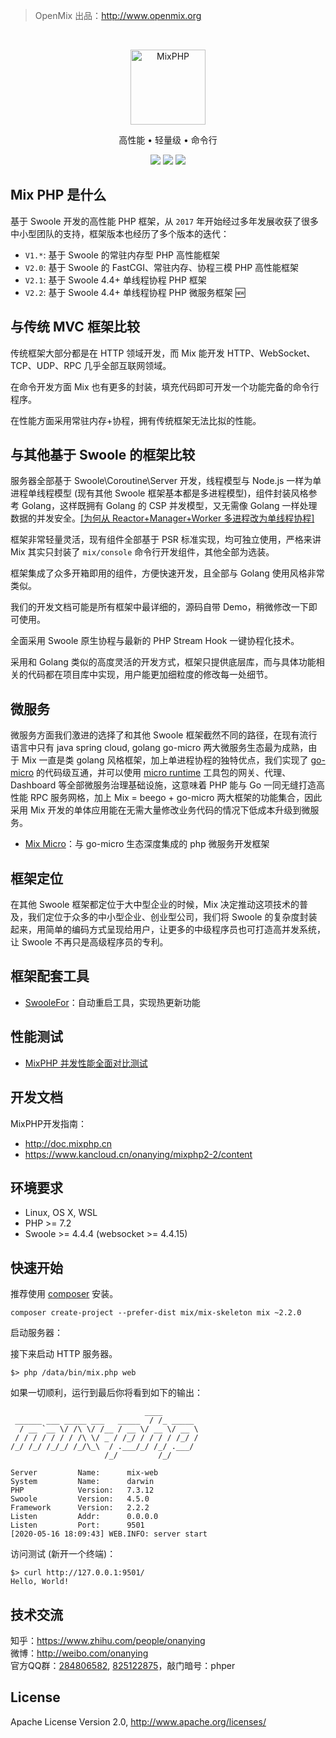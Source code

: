 > OpenMix 出品：http://www.openmix.org

<br>

<p align="center">
<img src="http://mixphp.cn/static/image/logo_php.png" width="120" alt="MixPHP">
</p>

<p align="center">高性能 • 轻量级 • 命令行</p>

<p align="center">
<img src="https://img.shields.io/badge/php-%3E%3D7.2-brightgreen">
<img src="https://img.shields.io/badge/swoole-%3E%3D4.4.4-brightgreen">
<img src="https://img.shields.io/badge/license-apache%202-blue">
</p>

## Mix PHP 是什么

基于 Swoole 开发的高性能 PHP 框架，从 `2017` 年开始经过多年发展收获了很多中小型团队的支持，框架版本也经历了多个版本的迭代：

- `V1.*`: 基于 Swoole 的常驻内存型 PHP 高性能框架
- `V2.0`: 基于 Swoole 的 FastCGI、常驻内存、协程三模 PHP 高性能框架
- `V2.1`: 基于 Swoole 4.4+ 单线程协程 PHP 框架 
- `V2.2`: 基于 Swoole 4.4+ 单线程协程 PHP 微服务框架 🆕

## 与传统 MVC 框架比较

传统框架大部分都是在 HTTP 领域开发，而 Mix 能开发 HTTP、WebSocket、TCP、UDP、RPC 几乎全部互联网领域。

在命令开发方面 Mix 也有更多的封装，填充代码即可开发一个功能完备的命令行程序。

在性能方面采用常驻内存+协程，拥有传统框架无法比拟的性能。 

## 与其他基于 Swoole 的框架比较

服务器全部基于 Swoole\Coroutine\Server 开发，线程模型与 Node.js 一样为单进程单线程模型 (现有其他 Swoole 框架基本都是多进程模型)，组件封装风格参考 Golang，这样既拥有 Golang 的 CSP 并发模型，又无需像 Golang 一样处理数据的并发安全。[[为何从 Reactor+Manager+Worker 多进程改为单线程协程]](https://zhuanlan.zhihu.com/p/93200932)

框架非常轻量灵活，现有组件全部基于 PSR 标准实现，均可独立使用，严格来讲 Mix 其实只封装了 `mix/console` 命令行开发组件，其他全部为选装。

框架集成了众多开箱即用的组件，方便快速开发，且全部与 Golang 使用风格非常类似。

我们的开发文档可能是所有框架中最详细的，源码自带 Demo，稍微修改一下即可使用。

全面采用 Swoole 原生协程与最新的 PHP Stream Hook 一键协程化技术。

采用和 Golang 类似的高度灵活的开发方式，框架只提供底层库，而与具体功能相关的代码都在项目库中实现，用户能更加细粒度的修改每一处细节。

## 微服务

微服务方面我们激进的选择了和其他 Swoole 框架截然不同的路径，在现有流行语言中只有 java spring cloud, golang go-micro 两大微服务生态最为成熟，由于 Mix 一直是类 golang 风格框架，加上单进程协程的独特优点，我们实现了 [go-micro](https://github.com/micro/go-micro) 的代码级互通，并可以使用 [micro runtime](https://micro.mu/docs/runtime.html) 工具包的网关、代理、Dashboard 等全部微服务治理基础设施，这意味着 PHP 能与 Go 一同无缝打造高性能 RPC 服务网格，加上 Mix = beego + go-micro 两大框架的功能集合，因此采用 Mix 开发的单体应用能在无需大量修改业务代码的情况下低成本升级到微服务。

- [Mix Micro](https://github.com/mix-php/micro)：与 go-micro 生态深度集成的 php 微服务开发框架

## 框架定位

在其他 Swoole 框架都定位于大中型企业的时候，Mix 决定推动这项技术的普及，我们定位于众多的中小型企业、创业型公司，我们将 Swoole 的复杂度封装起来，用简单的编码方式呈现给用户，让更多的中级程序员也可打造高并发系统，让 Swoole 不再只是高级程序员的专利。

## 框架配套工具

- [SwooleFor](https://github.com/mix-php/swoolefor)：自动重启工具，实现热更新功能

## 性能测试

- [MixPHP 并发性能全面对比测试](http://www.jianshu.com/p/f769b6be1caf)

## 开发文档

MixPHP开发指南：

- http://doc.mixphp.cn
- https://www.kancloud.cn/onanying/mixphp2-2/content

## 环境要求

* Linux, OS X, WSL
* PHP >= 7.2
* Swoole >= 4.4.4 (websocket >= 4.4.15)

## 快速开始

推荐使用 [composer](https://www.phpcomposer.com/) 安装。

```
composer create-project --prefer-dist mix/mix-skeleton mix ~2.2.0
```

启动服务器：

接下来启动 HTTP 服务器。

```
$> php /data/bin/mix.php web
```

如果一切顺利，运行到最后你将看到如下的输出：

```
                              ____
 ______ ___ _____ ___   _____  / /_ _____
  / __ `__ \/ /\ \/ /__ / __ \/ __ \/ __ \
 / / / / / / / /\ \/ _ / /_/ / / / / /_/ /
/_/ /_/ /_/_/ /_/\_\  / .___/_/ /_/ .___/
                     /_/         /_/

Server         Name:      mix-web
System         Name:      darwin
PHP            Version:   7.3.12
Swoole         Version:   4.5.0
Framework      Version:   2.2.2
Listen         Addr:      0.0.0.0
Listen         Port:      9501
[2020-05-16 18:09:43] WEB.INFO: server start
```

访问测试 (新开一个终端)：

```
$> curl http://127.0.0.1:9501/
Hello, World!
```

## 技术交流

知乎：https://www.zhihu.com/people/onanying   
微博：http://weibo.com/onanying    
官方QQ群：[284806582](https://shang.qq.com/wpa/qunwpa?idkey=b3a8618d3977cda4fed2363a666b081a31d89e3d31ab164497f53b72cf49968a), [825122875](http://shang.qq.com/wpa/qunwpa?idkey=d2908b0c7095fc7ec63a2391fa4b39a8c5cb16952f6cfc3f2ce4c9726edeaf20)，敲门暗号：phper

## License

Apache License Version 2.0, http://www.apache.org/licenses/
